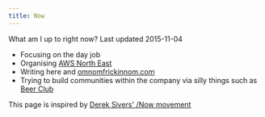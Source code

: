 ```yaml
--- 
title: Now
---
```

What am I up to right now?  Last updated 2015-11-04

* Focusing on the day job
* Organising [AWS North East](http://www.meetup.com/Amazon-Web-Services-North-East)
* Writing here and [omnomfrickinnom.com](http://omnomfrickinnom.com)
* Trying to build communities within the company via silly things such as [Beer Club](https://github.com/coldclimate/beerclub)

This page is inspired by [Derek Sivers' /Now movement](https://sivers.org/now)

